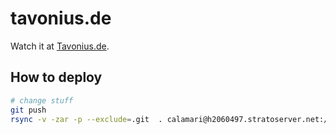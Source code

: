 # tavonius.de

Watch it at [Tavonius.de](http://www.tavonius.de).

## How to deploy

```bash
# change stuff
git push
rsync -v -zar -p --exclude=.git  . calamari@h2060497.stratoserver.net:/var/www/tavonius
```

